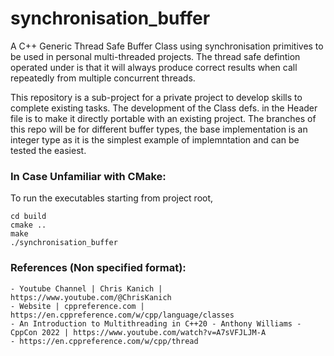 # synchronisation_buffer 

A C++ Generic Thread Safe Buffer Class using synchronisation primitives to be used in personal multi-threaded projects. 
The thread safe defintion operated under is that it will always produce correct results when call repeatedly from 
multiple concurrent threads. 

This repository is a sub-project for a private project to develop skills to complete existing tasks. The development of the Class defs. in the Header file is to make 
it directly portable with an existing project. The branches of this repo will be for different buffer types, the base implementation is an integer type 
as it is the simplest example of implemntation and can be tested the easiest. 

### In Case Unfamiliar with CMake:

To run the executables starting from project root,
```
cd build
cmake ..
make 
./synchronisation_buffer
```

### References (Non specified format):

    - Youtube Channel | Chris Kanich | https://www.youtube.com/@ChrisKanich
    - Website | cppreference.com | https://en.cppreference.com/w/cpp/language/classes
    - An Introduction to Multithreading in C++20 - Anthony Williams - CppCon 2022 | https://www.youtube.com/watch?v=A7sVFJLJM-A
    - https://en.cppreference.com/w/cpp/thread
